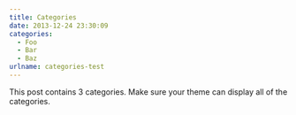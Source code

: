```yaml
---
title: Categories
date: 2013-12-24 23:30:09
categories:
  - Foo
  - Bar
  - Baz
urlname: categories-test
---
```


This post contains 3 categories. Make sure your theme can display all of the categories.
